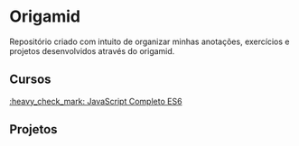 <h1>Origamid</h1>

Repositório criado com intuito de organizar minhas anotações, exercícios e projetos desenvolvidos através do origamid. 

<h2>Cursos</h2>
<a href="/JavaScript Completo ES6">:heavy_check_mark: JavaScript Completo ES6</a>

<h2>Projetos</h2>
